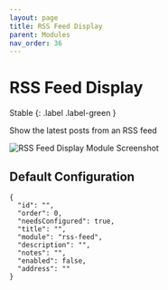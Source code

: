 ```yaml
---
layout: page
title: RSS Feed Display
parent: Modules
nav_order: 36
---
```


# RSS Feed Display

Stable
{: .label .label-green }

Show the latest posts from an RSS feed

![RSS Feed Display Module Screenshot](/bug/assets/images/screenshots/module-rss-feed.png)

## Default Configuration

```
{
  "id": "",
  "order": 0,
  "needsConfigured": true,
  "title": "",
  "module": "rss-feed",
  "description": "",
  "notes": "",
  "enabled": false,
  "address": ""
}
```
